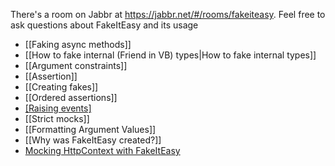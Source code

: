 There's a room on Jabbr at https://jabbr.net/#/rooms/fakeiteasy. Feel free to ask questions about FakeItEasy and its usage

* [[Faking async methods]]
* [[How to fake internal (Friend in VB) types|How to fake internal types]]
* [[Argument constraints]]
* [[Assertion]]
* [[Creating fakes]]
* [[Ordered assertions]]
* [[Raising events]](wiki/RaisingEvents)
* [[Strict mocks]]
* [[Formatting Argument Values]]
* [[Why was FakeItEasy created?]]
* [Mocking HttpContext with FakeItEasy](http://blog.jonathanchannon.com/2013/04/30/mocking-httpcontext-with-fake-it-easy/)
